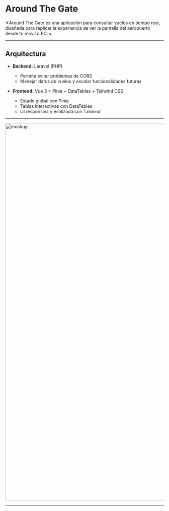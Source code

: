 # Around The Gate

✈Around The Gate es una aplicación para consultar vuelos en tiempo real, diseñada para replicar la experiencia de ver la pantalla del aeropuerto desde tu móvil o PC.↘  

---

##  Arquitectura

- **Backend:** Laravel (PHP)  
  - Permite evitar problemas de CORS  
  - Manejar datos de vuelos y escalar funcionalidades futuras  

- **Frontend:** Vue 3 + Pinia + DataTables + Tailwind CSS  
  - Estado global con Pinia  
  - Tablas interactivas con DataTables  
  - UI responsiva y estilizada con Tailwind  

---

<img width="1200" alt="mockup" src="https://github.com/user-attachments/assets/5b3e7636-e1c7-452c-b837-df58697bdec5" />

---


